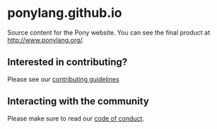 # ponylang.github.io

Source content for the Pony website. You can see the final product at http://www.ponylang.org/.

## Interested in contributing?

Please see our [contributing guidelines](CONTRIBUTING.md)

## Interacting with the community

Please make sure to read our [code of conduct](CODE_OF_CONDUCT.md).
